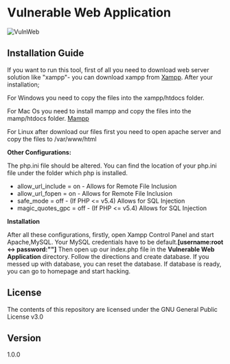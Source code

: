 # Vulnerable Web Application 

![VulnWeb](https://github.com/hummingbirdscyber/Vulnerable-Web-Application/blob/master/Resources/VulnWeb.png)

<h2>Installation Guide</h2>

If you want to run this tool, first of all you need to download web server solution like "xampp"- you can download xampp from
[Xampp](https://www.apachefriends.org/tr/download.html). After your installation;

For Windows you need to copy the files into the xampp/htdocs folder.

For Mac Os  you need to install mampp and  copy the files into the mamp/htdocs folder.
[Mampp](https://www.mamp.info/en/downloads/)

For Linux after download our files first you need to open apache server and copy the files to /var/www/html

<b>Other Configurations:</b>

The php.ini file should be  altered. You can find the location of your  php.ini file under the folder which php is installed.
* allow_url_include = on - Allows for Remote File Inclusion
* allow_url_fopen = on - Allows for Remote File Inclusion
* safe_mode = off - (If PHP <= v5.4) Allows for SQL Injection
* magic_quotes_gpc = off - (If PHP <= v5.4) Allows for SQL Injection

<b>Installation</b>

After all these configurations, firstly, open Xampp Control Panel and start Apache,MySQL. Your MySQL credentials have to be default.<b>[username:root <-> password:""]</b> Then open up our index.php file in the <b>Vulnerable Web Application</b> directory. Follow the directions and create database. If you messed up with database, you can reset the database. If database is ready, you can go to homepage and start hacking.

<h2>License</h2>
  The contents of this repository are licensed under the GNU General Public License v3.0 
 
 <h2>Version</h2>
  1.0.0
